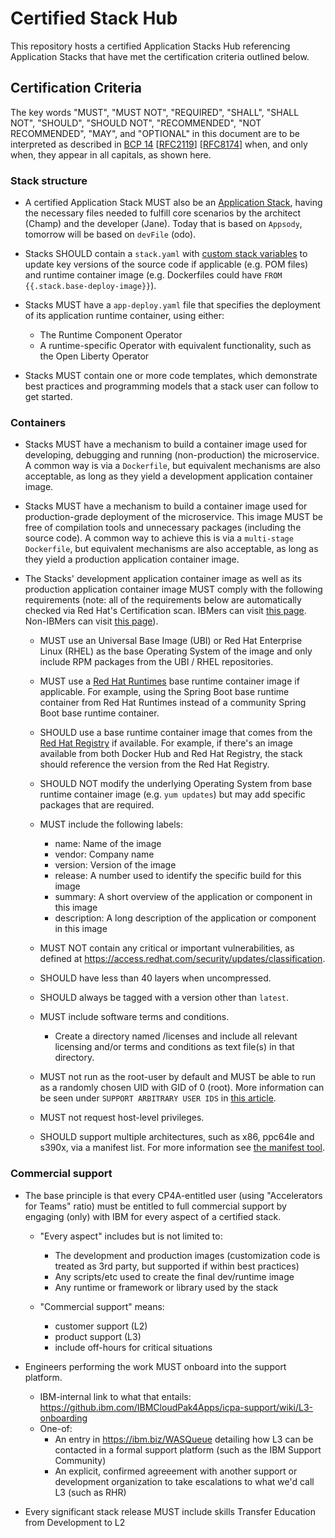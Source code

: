 # Certified Stack Hub

This repository hosts a certified Application Stacks Hub referencing Application Stacks that have met the certification criteria outlined below. 

## Certification Criteria
The key words "MUST", "MUST NOT", "REQUIRED", "SHALL", "SHALL NOT", "SHOULD",
"SHOULD NOT", "RECOMMENDED", "NOT RECOMMENDED", "MAY", and "OPTIONAL" in this
document are to be interpreted as described in [BCP
14](https://tools.ietf.org/html/bcp14)
[[RFC2119](https://tools.ietf.org/html/rfc2119)]
[[RFC8174](https://tools.ietf.org/html/rfc8174)] when, and only when, they
appear in all capitals, as shown here.

### Stack structure

* A certified Application Stack MUST also be an [Application Stack](https://appsody.dev/docs/stacks/stacks-overview), having the necessary files needed to fulfill core scenarios by the architect (Champ) and the developer (Jane).  Today that is based on `Appsody`, tomorrow will be based on `devFile` (odo). 

* Stacks SHOULD contain a `stack.yaml` with [custom stack variables](https://appsody.dev/docs/stacks/develop/#custom-stack-variables) to update key versions of the source code if applicable (e.g. POM files) and runtime container image (e.g. Dockerfiles could have `FROM {{.stack.base-deploy-image}}`).

* Stacks MUST have a `app-deploy.yaml` file that specifies the deployment of its application runtime container, using either:
  * The Runtime Component Operator
  * A runtime-specific Operator with equivalent functionality, such as the Open Liberty Operator

* Stacks MUST contain one or more code templates, which demonstrate best practices and programming models that a stack user can follow to get started.

### Containers

* Stacks MUST have a mechanism to build a container image used for developing, debugging and running (non-production) the microservice.  A common way is via a `Dockerfile`, but equivalent mechanisms are also acceptable, as long as they yield a development application container image.

* Stacks MUST have a mechanism to build a container image used for production-grade deployment of the microservice.  This image MUST be free of compilation tools and unnecessary packages (including the source code).  A common way to achieve this is via a `multi-stage Dockerfile`, but equivalent mechanisms are also acceptable, as long as they yield a production application container image.  

* The Stacks' development application container image as well as its production application container image MUST comply with the following requirements (note: all of the requirements below are automatically checked via Red Hat's Certification scan.  IBMers can visit [this page](https://playbook.cloudpaklab.ibm.com/getting-started/red-hat-openshift/image-certification/red-hat-certification-portal-and-apis).  Non-IBMers can visit [this page](https://connect.redhat.com/resources/container-certification-overview)).
  * MUST use an Universal Base Image (UBI) or Red Hat Enterprise Linux (RHEL) as the base Operating System of the image and only include RPM packages from the UBI / RHEL repositories.
  
  * MUST use a [Red Hat Runtimes](https://www.redhat.com/en/products/runtimes) base runtime container image if applicable.  For example, using the Spring Boot base runtime container from Red Hat Runtimes instead of a community Spring Boot base runtime container.
  
  * SHOULD use a base runtime container image that comes from the [Red Hat Registry](https://catalog.redhat.com/software/containers/explore) if available.  For example, if there's an image available from both Docker Hub and Red Hat Registry, the stack should reference the version from the Red Hat Registry.
  
  * SHOULD NOT modify the underlying Operating System from base runtime container image (e.g. `yum updates`) but may add specific packages that are required.
  
  * MUST include the following labels:
    * name: Name of the image
    * vendor: Company name
    * version: Version of the image
    * release: A number used to identify the specific build for this image
    * summary: A short overview of the application or component in this image
    * description:  A long description of the application or component in this image

  * MUST NOT contain any critical or important vulnerabilities, as defined at https://access.redhat.com/security/updates/classification.
  
  * SHOULD have less than 40 layers when uncompressed.

  * SHOULD always be tagged with a version other than `latest`.
  
  * MUST include software terms and conditions.
    * Create a directory named /licenses and include all relevant licensing and/or terms and conditions as text file(s) in that directory.
   
  * MUST not run as the root-user by default and MUST be able to run as a randomly chosen UID with GID of 0 (root).  More information can be seen under `SUPPORT ARBITRARY USER IDS` in [this article](https://docs.openshift.com/container-platform/4.3/openshift_images/create-images.html#images-create-guide-openshift_create-images).
  
  * MUST not request host-level privileges.
    
  * SHOULD support multiple architectures, such as x86, ppc64le and s390x, via a manifest list. For more information see [the manifest tool](https://github.com/estesp/manifest-tool/releases).
    
### Commercial support

* The base principle is that every CP4A-entitled user (using "Accelerators for Teams" ratio) must be entitled to full commercial support by engaging (only) with IBM for every aspect of a certified stack.
  * "Every aspect" includes but is not limited to:
    * The development and production images (customization code is treated as 3rd party, but supported if within best practices)
    * Any scripts/etc used to create the final dev/runtime image
    * Any runtime or framework or library used by the stack
    
  * "Commercial support" means:
    * customer support (L2)
    * product support (L3)
    * include off-hours for critical situations
        
* Engineers performing the work MUST onboard into the support platform.
   * IBM-internal link to what that entails: https://github.ibm.com/IBMCloudPak4Apps/icpa-support/wiki/L3-onboarding
   * One-of:
     * An entry in https://ibm.biz/WASQueue detailing how L3 can be contacted in a formal support platform (such as the IBM Support Community)
     * An explicit, confirmed agreeement with another support or development organization to take escalations to what we'd call L3 (such as RHR)
   
* Every significant stack release MUST include skills Transfer Education from Development to L2
